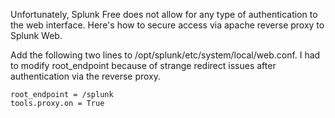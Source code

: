 Unfortunately, Splunk Free does not allow for any type of authentication to the web interface.  Here's how to secure access via apache reverse proxy to Splunk Web.  

Add the following two lines to /opt/splunk/etc/system/local/web.conf.  I had to modify root_endpoint because of strange redirect issues after authentication via the reverse proxy.  
```
root_endpoint = /splunk
tools.proxy.on = True
```
